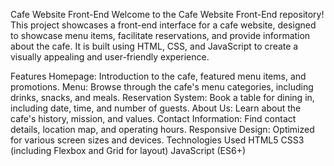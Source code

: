 Cafe Website Front-End
Welcome to the Cafe Website Front-End repository! This project showcases a front-end interface for a cafe website, designed to showcase menu items, facilitate reservations, and provide information about the cafe. It is built using HTML, CSS, and JavaScript to create a visually appealing and user-friendly experience.

Features
Homepage: Introduction to the cafe, featured menu items, and promotions.
Menu: Browse through the cafe's menu categories, including drinks, snacks, and meals.
Reservation System: Book a table for dining in, including date, time, and number of guests.
About Us: Learn about the cafe's history, mission, and values.
Contact Information: Find contact details, location map, and operating hours.
Responsive Design: Optimized for various screen sizes and devices.
Technologies Used
HTML5
CSS3 (including Flexbox and Grid for layout)
JavaScript (ES6+)
